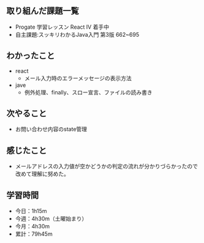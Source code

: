 ## 取り組んだ課題一覧
- Progate 学習レッスン React IV 着手中
- 自主課題:スッキリわかるJava入門 第3版 662~695
## わかったこと
- react
    - メール入力時のエラーメッセージの表示方法
- jave
    - 例外処理、finally、スロー宣言、ファイルの読み書き
## 次やること
- お問い合わせ内容のstate管理    
## 感じたこと
- メールアドレスの入力値が空かどうかの判定の流れが分かりづらかったので改めて理解に努めた。
## 学習時間
- 今日：1h15m
- 今週：4h30m（土曜始まり）
- 今月：4h30m
- 累計：79h45m
